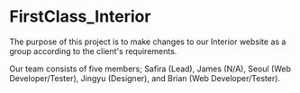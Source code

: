 # FirstClass_Interior

The purpose of this project is to make changes to our Interior website as a group according to the client's requirements. 

Our team consists of five members; Safira (Lead), James (N/A), Seoul (Web Developer/Tester), Jingyu (Designer), and Brian (Web Developer/Tester).
